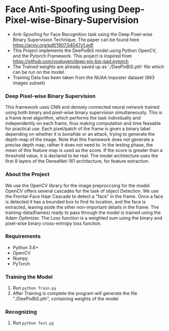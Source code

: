 # Face Anti-Spoofing using Deep-Pixel-wise-Binary-Supervision

- Anti-Spoofing for Face Recognition task using the Deep Pixel-wise Binary Supervision Technique. The paper can be found here https://arxiv.org/pdf/1907.04047v1.pdf
- This Project implements the DeePixBiS model using Python OpenCV, and the Pytorch Framework. This project is inspired from https://github.com/voqtuyen/deep-pix-bis-pad.pytorch
- The Trained weights are already saved up as './DeePixBiS.pth' file which can be run on the model.
- Training Data has been taken from the NUAA Imposter dataset (863 images subset)

### Deep Pixel-wise Binary Supervision
This framework uses CNN and densely connected neural network trained using both binary and pixel-wise binary supervision simultaneously.
This is a frame level algorithm, which performs the task individually and independently on each frame, thus making computation and time feasable for practical use.
Each pixel/patch of the frame is given a binary label depending on whether it is bonafide or an attack, trying to generate the depth-map of the image. Note that this framework does not generate a precise depth map, rather it does not need to. In the testing phase, the mean of this feature map is used as the score. If the score is greater than a threshold value, it is declared to be real.
The model architecture uses the first 8 layers of the DenseNet-161 architecture, for feature extraction. 

### About the Project

We use the OpenCV library for the image preproccsing for the model. OpenCV offers several cascades for the task of object Detection. We use the Frontal-Face Haar Cascade to detect a "face" in the frame. Once a face is detected it has a bounded box to find its location, and the face is extracted, leaving aside the other non-important details in the frame. The training-data(frames) ready to pass through the model is trained using the Adam Optimizer. 
The Loss function is a weighted sum using the binary and pixel-wise binary cross-entropy loss function.


### Requirements

- Python 3.6+
- OpenCV
- Numpy
- PyTorch

### Training the Model
1. Run `python Train.py`
2. After Training is complete the program will generate the file "./DeePixBiS.pth", containing weights of the model

### Recognizing
1. Run `python Test.py`


